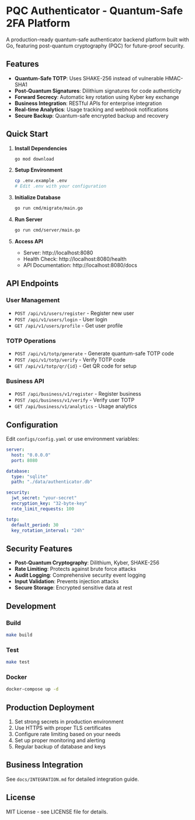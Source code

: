 # PQC Authenticator - Quantum-Safe 2FA Platform

A production-ready quantum-safe authenticator backend platform built with Go, featuring post-quantum cryptography (PQC) for future-proof security.

## Features

- **Quantum-Safe TOTP**: Uses SHAKE-256 instead of vulnerable HMAC-SHA1
- **Post-Quantum Signatures**: Dilithium signatures for code authenticity
- **Forward Secrecy**: Automatic key rotation using Kyber key exchange
- **Business Integration**: RESTful APIs for enterprise integration
- **Real-time Analytics**: Usage tracking and webhook notifications
- **Secure Backup**: Quantum-safe encrypted backup and recovery

## Quick Start

1. **Install Dependencies**
   ```bash
   go mod download
   ```

2. **Setup Environment**
   ```bash
   cp .env.example .env
   # Edit .env with your configuration
   ```

3. **Initialize Database**
   ```bash
   go run cmd/migrate/main.go
   ```

4. **Run Server**
   ```bash
   go run cmd/server/main.go
   ```

5. **Access API**
   - Server: http://localhost:8080
   - Health Check: http://localhost:8080/health
   - API Documentation: http://localhost:8080/docs

## API Endpoints

### User Management
- `POST /api/v1/users/register` - Register new user
- `POST /api/v1/users/login` - User login
- `GET /api/v1/users/profile` - Get user profile

### TOTP Operations
- `POST /api/v1/totp/generate` - Generate quantum-safe TOTP code
- `POST /api/v1/totp/verify` - Verify TOTP code
- `GET /api/v1/totp/qr/{id}` - Get QR code for setup

### Business API
- `POST /api/business/v1/register` - Register business
- `POST /api/business/v1/verify` - Verify user TOTP
- `GET /api/business/v1/analytics` - Usage analytics

## Configuration

Edit `configs/config.yaml` or use environment variables:

```yaml
server:
  host: "0.0.0.0"
  port: 8080

database:
  type: "sqlite"
  path: "./data/authenticator.db"

security:
  jwt_secret: "your-secret"
  encryption_key: "32-byte-key"
  rate_limit_requests: 100

totp:
  default_period: 30
  key_rotation_interval: "24h"
```

## Security Features

- **Post-Quantum Cryptography**: Dilithium, Kyber, SHAKE-256
- **Rate Limiting**: Protects against brute force attacks
- **Audit Logging**: Comprehensive security event logging
- **Input Validation**: Prevents injection attacks
- **Secure Storage**: Encrypted sensitive data at rest

## Development

### Build
```bash
make build
```

### Test
```bash
make test
```

### Docker
```bash
docker-compose up -d
```

## Production Deployment

1. Set strong secrets in production environment
2. Use HTTPS with proper TLS certificates
3. Configure rate limiting based on your needs
4. Set up proper monitoring and alerting
5. Regular backup of database and keys

## Business Integration

See `docs/INTEGRATION.md` for detailed integration guide.

## License

MIT License - see LICENSE file for details.